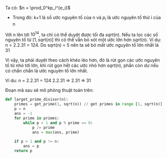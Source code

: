 Ta có: $n = \prod_0^kp_i^{e_i}$ 
-   Trong đó: k+1 là số ước nguyên tố của n và $p_i$ là ước nguyên tố thứ i của n

Với n lên tới $10^{14}$, ta chỉ có thể duyệt được tối đa $sqrt(n)$. Nếu ta lọc các số nguyên tố từ $[1, sqrt(n)]$ thì có thể vẫn bỏ xót một ước lớn hơn $sqrt(n)$. Ví dụ: n = 2.2.31 = 124. Do sqrt(n) = 5 nên ta sẽ bỏ mất ước nguyên tố lớn nhất là 31

Vì vậy, ta phải duyệt theo cách khéo léo hơn, đó là rút gọn các ước nguyên tố từ nhỏ tới lớn, khi rút gọn hết các ước nhỏ hơn $sqrt(n)$, phần còn dư nếu có chắn chắn là ước nguyên tố lớn nhất. 


Ví du: n = 2.2.31 = 124
2.2.31 => 2.31 => 31

Đoạn mã sau sẽ mô phỏng thuật toán trên:
```python
def larget_prime_divisor(n):
    primes = get_prime(1, sqrt(n)) // get primes in range [1, sqrt(n)]
    p = n
    ans = -1
    for prime in primes:
        while p > 1 and p % prime == 0:
            p /= prime
            ans = max(ans, prime)
    
    if p > 1 and p != n:
        ans = p
    return p
```
<!-- this css for latex -->
<script type="text/javascript" src="http://cdn.mathjax.org/mathjax/latest/MathJax.js?config=TeX-AMS-MML_HTMLorMML"></script>
<script type="text/x-mathjax-config"> MathJax.Hub.Config({ tex2jax: {inlineMath: [['$', '$']]}, messageStyle: "none" });</script>